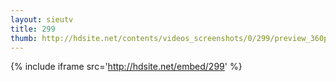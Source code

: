 ```yaml
---
layout: sieutv
title: 299
thumb: http://hdsite.net/contents/videos_screenshots/0/299/preview_360p.mp4.jpg
---
```

{% include iframe src='http://hdsite.net/embed/299' %}
 
